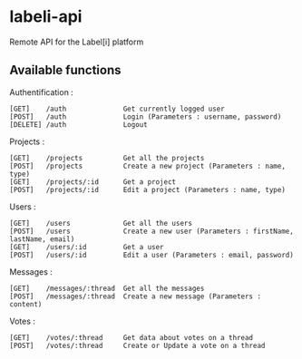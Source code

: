 labeli-api
==========

Remote API for the Label[i] platform

Available functions
-------------------

Authentification :

    [GET]    /auth              Get currently logged user
    [POST]   /auth              Login (Parameters : username, password)
    [DELETE] /auth              Logout

Projects :

    [GET]    /projects          Get all the projects
    [POST]   /projects          Create a new project (Parameters : name, type)
    [GET]    /projects/:id      Get a project
    [POST]   /projects/:id      Edit a project (Parameters : name, type)

Users :

    [GET]    /users             Get all the users
    [POST]   /users             Create a new user (Parameters : firstName, lastName, email)
    [GET]    /users/:id         Get a user
    [POST]   /users/:id         Edit a user (Parameters : email, password)

Messages :

    [GET]    /messages/:thread  Get all the messages
    [POST]   /messages/:thread  Create a new message (Parameters : content)

Votes :

    [GET]    /votes/:thread     Get data about votes on a thread
    [POST]   /votes/:thread     Create or Update a vote on a thread